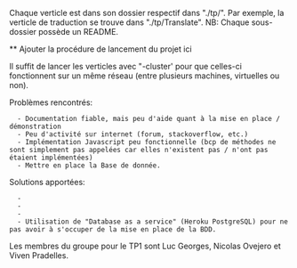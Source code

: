 Chaque verticle est dans son dossier respectif dans "./tp/". Par exemple, la verticle de traduction se trouve dans "./tp/Translate".
NB: Chaque sous-dossier possède un README.

** Ajouter la procédure de lancement du projet ici

Il suffit de lancer les verticles avec "-cluster' pour que celles-ci fonctionnent sur un même réseau (entre plusieurs machines, virtuelles ou non).

Problèmes rencontrés:

	  - Documentation fiable, mais peu d'aide quant à la mise en place / démonstration
	  - Peu d'activité sur internet (forum, stackoverflow, etc.)
	  - Implémentation Javascript peu fonctionnelle (bcp de méthodes ne sont simplement pas appelées car elles n'existent pas / n'ont pas étaient implémentées)
	  - Mettre en place la Base de donnée.

Solutions apportées:

	  -
	  -
	  -
	  - Utilisation de "Database as a service" (Heroku PostgreSQL) pour ne pas avoir à s'occuper de la mise en place de la BDD.

Les membres du groupe pour le TP1 sont Luc Georges, Nicolas Ovejero et Viven Pradelles.
